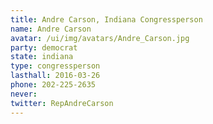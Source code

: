 ```yaml
---
title: Andre Carson, Indiana Congressperson
name: Andre Carson
avatar: /ui/img/avatars/Andre_Carson.jpg
party: democrat
state: indiana
type: congressperson
lasthall: 2016-03-26
phone: 202-225-2635
never: 
twitter: RepAndreCarson
---
```

